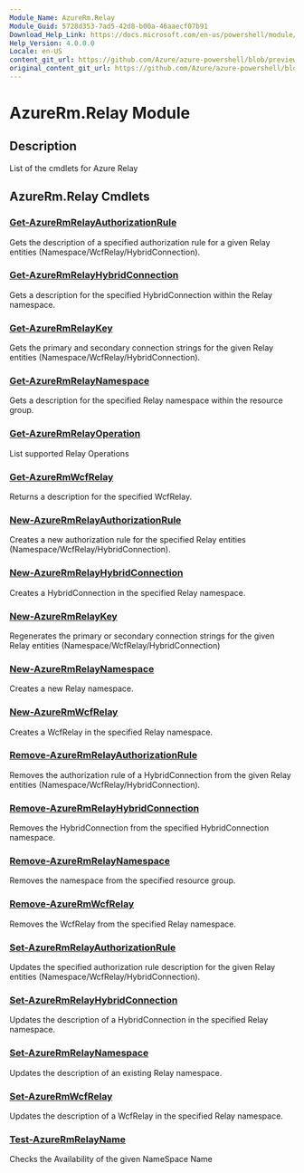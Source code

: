 ```yaml
---
Module_Name: AzureRm.Relay
Module_Guid: 5728d353-7ad5-42d8-b00a-46aaecf07b91
Download_Help_Link: https://docs.microsoft.com/en-us/powershell/module/azurerm.relay
Help_Version: 4.0.0.0
Locale: en-US
content_git_url: https://github.com/Azure/azure-powershell/blob/preview/src/ResourceManager/Relay/Commands.Relay/help/AzureRM.Relay.md
original_content_git_url: https://github.com/Azure/azure-powershell/blob/preview/src/ResourceManager/Relay/Commands.Relay/help/AzureRM.Relay.md
---
```


# AzureRm.Relay Module
## Description
List of the cmdlets for Azure Relay

## AzureRm.Relay Cmdlets
### [Get-AzureRmRelayAuthorizationRule](Get-AzureRmRelayAuthorizationRule.md)
Gets the description of a specified authorization rule for a given Relay entities (Namespace/WcfRelay/HybridConnection).

### [Get-AzureRmRelayHybridConnection](Get-AzureRmRelayHybridConnection.md)
Gets a description for the specified HybridConnection within the Relay namespace.

### [Get-AzureRmRelayKey](Get-AzureRmRelayKey.md)
Gets the primary and secondary connection strings for the given Relay entities (Namespace/WcfRelay/HybridConnection).

### [Get-AzureRmRelayNamespace](Get-AzureRmRelayNamespace.md)
Gets a description for the specified Relay namespace within the resource group.

### [Get-AzureRmRelayOperation](Get-AzureRmRelayOperation.md)
List supported Relay Operations

### [Get-AzureRmWcfRelay](Get-AzureRmWcfRelay.md)
Returns a description for the specified WcfRelay.

### [New-AzureRmRelayAuthorizationRule](New-AzureRmRelayAuthorizationRule.md)
Creates a new authorization rule for the specified Relay entities (Namespace/WcfRelay/HybridConnection).

### [New-AzureRmRelayHybridConnection](New-AzureRmRelayHybridConnection.md)
Creates a HybridConnection in the specified Relay namespace.

### [New-AzureRmRelayKey](New-AzureRmRelayKey.md)
Regenerates the primary or secondary connection strings for the given Relay entities (Namespace/WcfRelay/HybridConnection)

### [New-AzureRmRelayNamespace](New-AzureRmRelayNamespace.md)
Creates a new Relay namespace.

### [New-AzureRmWcfRelay](New-AzureRmWcfRelay.md)
Creates a WcfRelay in the specified Relay namespace.

### [Remove-AzureRmRelayAuthorizationRule](Remove-AzureRmRelayAuthorizationRule.md)
Removes the authorization rule of a HybridConnection from the given Relay entities (Namespace/WcfRelay/HybridConnection).

### [Remove-AzureRmRelayHybridConnection](Remove-AzureRmRelayHybridConnection.md)
Removes the HybridConnection from the specified HybridConnection namespace.

### [Remove-AzureRmRelayNamespace](Remove-AzureRmRelayNamespace.md)
Removes the namespace from the specified resource group. 

### [Remove-AzureRmWcfRelay](Remove-AzureRmWcfRelay.md)
Removes the WcfRelay from the specified Relay namespace.

### [Set-AzureRmRelayAuthorizationRule](Set-AzureRmRelayAuthorizationRule.md)
Updates the specified authorization rule description for the given Relay entities (Namespace/WcfRelay/HybridConnection).

### [Set-AzureRmRelayHybridConnection](Set-AzureRmRelayHybridConnection.md)
Updates the description of a HybridConnection in the specified Relay namespace.

### [Set-AzureRmRelayNamespace](Set-AzureRmRelayNamespace.md)
Updates the description of an existing Relay namespace.

### [Set-AzureRmWcfRelay](Set-AzureRmWcfRelay.md)
Updates the description of a WcfRelay in the specified Relay namespace.

### [Test-AzureRmRelayName](Test-AzureRmRelayName.md)
Checks the Availability of the given NameSpace Name

